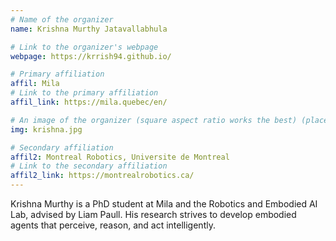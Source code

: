 ```yaml
---
# Name of the organizer
name: Krishna Murthy Jatavallabhula

# Link to the organizer's webpage
webpage: https://krrish94.github.io/

# Primary affiliation
affil: Mila
# Link to the primary affiliation
affil_link: https://mila.quebec/en/

# An image of the organizer (square aspect ratio works the best) (place in the `assets/img/organizers` directory)
img: krishna.jpg

# Secondary affiliation
affil2: Montreal Robotics, Universite de Montreal
# Link to the secondary affiliation
affil2_link: https://montrealrobotics.ca/
---
```


Krishna Murthy is a PhD student at Mila and the Robotics and Embodied AI Lab, advised by Liam Paull. His research strives to develop embodied agents that perceive, reason, and act intelligently.
